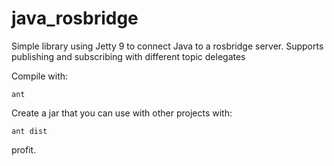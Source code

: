 java_rosbridge
==============

Simple library using Jetty 9 to connect Java to a rosbridge server. Supports publishing and subscribing with different topic delegates


Compile with:

```
ant
```
Create a jar that you can use with other projects with:

```
ant dist
```

profit.
